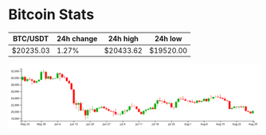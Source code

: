 # Bitcoin Stats

BTC/USDT|24h change|24h high|24h low|
|---|---|---|---|
|$20235.03|1.27%|$20433.62|$19520.00|

<img src="./chart.svg">

